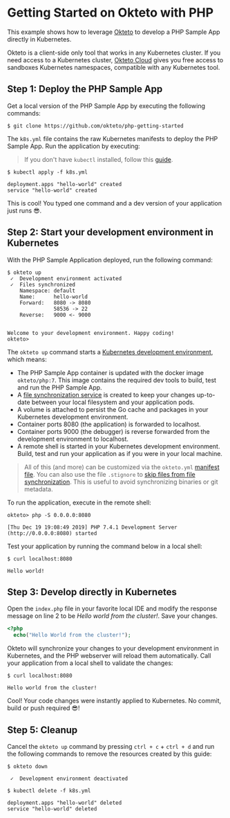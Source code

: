 # Getting Started on Okteto with PHP

This example shows how to leverage [Okteto](https://github.com/okteto/okteto) to develop a PHP Sample App directly in Kubernetes. 

Okteto is a client-side only tool that works in any Kubernetes cluster. If you need access to a Kubernetes cluster, [Okteto Cloud](https://cloud.okteto.com) gives you free access to sandboxes Kubernetes namespaces, compatible with any Kubernetes tool.

## Step 1: Deploy the PHP Sample App

Get a local version of the PHP Sample App by executing the following commands:

```console
$ git clone https://github.com/okteto/php-getting-started
```

The `k8s.yml` file contains the raw Kubernetes manifests to deploy the PHP Sample App. Run the application by executing:

> If you don't have `kubectl` installed, follow this [guide](https://kubernetes.io/docs/tasks/tools/install-kubectl/).

```console
$ kubectl apply -f k8s.yml
```

```console
deployment.apps "hello-world" created
service "hello-world" created
```

This is cool! You typed one command and a dev version of your application just runs 😎. 

## Step 2: Start your development environment in Kubernetes

With the PHP Sample Application deployed, run the following command:

```console
$ okteto up
 ✓  Development environment activated
 ✓  Files synchronized
    Namespace: default
    Name:      hello-world
    Forward:   8080 -> 8080
               58536 -> 22
    Reverse:   9000 <- 9000
               

Welcome to your development environment. Happy coding!
okteto>
```

The `okteto up` command starts a [Kubernetes development environment](https://okteto.com/docs/reference/development-environment/index.html), which means:

- The PHP Sample App container is updated with the docker image `okteto/php:7`. This image contains the required dev tools to build, test and run the PHP Sample App.
- A [file synchronization service](https://okteto.com/docs/reference/file-synchronization/index.html) is created to keep your changes up-to-date between your local filesystem and your application pods.
- A volume is attached to persist the Go cache and packages in your Kubernetes development environment.
- Container ports 8080 (the application) is forwarded to localhost.
- Container ports 9000 (the debugger) is reverse forwarded from the development environment to localhost.
- A remote shell is started in your Kubernetes development environment. Build, test and run your application as if you were in your local machine.

> All of this (and more) can be customized via the `okteto.yml` [manifest file](https://okteto.com/docs/reference/manifest/index.html). You can also use the file `.stignore` to [skip files from file synchronization](https://okteto.com/docs/reference/file-synchronization/index.html). This is useful to avoid synchronizing binaries or git metadata.

To run the application, execute in the remote shell:

```console
okteto> php -S 0.0.0.0:8080
```

```console
[Thu Dec 19 19:08:49 2019] PHP 7.4.1 Development Server (http://0.0.0.0:8080) started
```

Test your application by running the command below in a local shell:

```console
$ curl localhost:8080
```

```console
Hello world!
```

## Step 3: Develop directly in Kubernetes

Open the `index.php` file in your favorite local IDE and modify the response message on line 2 to be *Hello world from the cluster!*. Save your changes.

```php
<?php
  echo("Hello World from the cluster!");
```

Okteto will synchronize your changes to your development environment in Kubernetes, and the PHP webserver will reload them automatically. Call your application from a local shell to validate the changes:

```console
$ curl localhost:8080
```

```console
Hello world from the cluster!
```

Cool! Your code changes were instantly applied to Kubernetes. No commit, build or push required 😎!

## Step 5: Cleanup

Cancel the `okteto up` command by pressing `ctrl + c` + `ctrl + d` and run the following commands to remove the resources created by this guide: 

```console
$ okteto down
```

```console
 ✓  Development environment deactivated
```

```console
$ kubectl delete -f k8s.yml
```

```console
deployment.apps "hello-world" deleted
service "hello-world" deleted
```